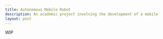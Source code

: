 ```yaml
---
title: Autonomous Mobile Robot
description: An academic project involving the development of a mobile robot that can autonomously navigate and search for objects within an arena. 
layout: post
---
```


WIP

